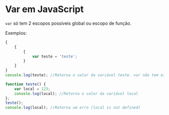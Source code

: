 # Var em JavaScript

`var` só tem 2 escopos possíveis global ou escopo de função.

Exemplos:

```js
{
    {
        {
            var teste = 'teste';
        }
    }
}
console.log(teste); //Retorna o valor da variável teste. var não tem escopo de bloco
```

```js
function teste() {
    var local = 123;
    console.log(local); //Retorna o valor da variável local
};
teste();
console.log(local); //Retorna um erro (local is not defined)
```